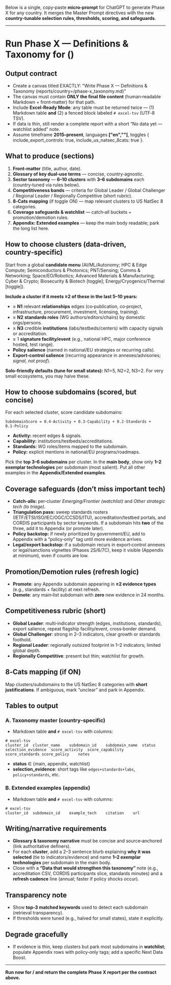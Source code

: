 Below is a single, copy‑paste **micro‑prompt** for ChatGPT to generate Phase X for any country. It merges the Master Prompt directives with the new **country‑tunable selection rules, thresholds, scoring, and safeguards**.

---

# Run Phase X — Definitions & Taxonomy for <COUNTRY> (<ISO2>)

## Output contract
- Create a canvas titled EXACTLY:
  "Write <COUNTRY> Phase X — Definitions & Taxonomy (reports/country=<ISO2>/phase-x_taxonomy.md)"
- The canvas must contain **ONLY the final file content** (human‑readable Markdown + front‑matter) for that path.
- Include **Excel‑Ready Mode**: any table must be returned twice — (1) Markdown table **and** (2) a fenced block labeled `# excel-tsv` (UTF‑8 TSV).
- If data is thin, still render a complete report with a short “No data yet — watchlist added” note.
- Assume timeframe **2015–present**, languages **["en","<local>"]**, toggles { include_export_controls: true, include_us_natsec_8cats: true }.

## What to produce (sections)
1) **Front‑matter** (title, author, date).
2) **Glossary of key dual‑use terms** — concise, country‑agnostic.
3) **Sector taxonomy** — **6–10 clusters** with **3–6 subdomains** each (country‑tuned via rules below).
4) **Competitiveness bands** — criteria for Global Leader / Global Challenger / Regional Leader / Regionally Competitive (short rubric).
5) **8‑Cats mapping** (if toggle ON) — map relevant clusters to US NatSec 8 categories.
6) **Coverage safeguards & watchlist** — catch‑all buckets + promotion/demotion rules.
7) **Appendix: Extended examples** — keep the main body readable; park the long list here.

## How to choose clusters (data‑driven, country‑specific)
Start from a global **candidate menu** (AI/ML/Autonomy; HPC & Edge Compute; Semiconductors & Photonics; PNT/Sensing; Comms & Networking; Space/EO/Robotics; Advanced Materials & Manufacturing; Cyber & Crypto; Biosecurity & Biotech [toggle]; Energy/Cryogenics/Thermal [toggle]).

**Include a cluster if it meets ≥2 of these in the last 5–10 years:**
- ≥ **N1** relevant **relationships** edges (co‑publication, co‑project, infrastructure, procurement, investment, licensing, training).
- ≥ **N2** **standards roles** (WG authors/editors/chairs) by domestic orgs/persons.
- ≥ **N3** credible **institutions** (labs/testbeds/centers) with capacity signals or accreditation.
- ≥ 1 **signature facility/event** (e.g., national HPC, major conference hosted, test range).
- **Policy salience** (named in national/EU strategies or recurring calls).
- **Export‑control salience** (recurring appearance in annexes/advisories; *signal, not proof*).

**Solo‑friendly defaults (tune for small states):** N1=5, N2=2, N3=2. For very small ecosystems, you may halve these.

## How to choose subdomains (scored, but concise)
For each selected cluster, score candidate subdomains:
```
SubdomainScore = 0.4·Activity + 0.3·Capability + 0.2·Standards + 0.1·Policy
```
- **Activity:** recent edges & signals.
- **Capability:** institutions/testbeds/accreditations.
- **Standards:** WG roles/items mapped to the subdomain.
- **Policy:** explicit mentions in national/EU programs/roadmaps.

Pick the **top 3–6 subdomains** per cluster. In the **main body**, show only **1–2 exemplar technologies** per subdomain (most salient). Put all other examples in the **Appendix/Extended examples**.

## Coverage safeguards (don’t miss important tech)
- **Catch‑alls:** per‑cluster *Emerging/Frontier (watchlist)* and *Other strategic tech (to triage)*.
- **Triangulation pass:** sweep standards rosters (IETF/ETSI/ISO/IEC/OGC/CCSDS/ITU), accreditation/testbed portals, and CORDIS participants by sector keywords. If a subdomain hits **two** of the three, add it to Appendix (or promote later).
- **Policy backstop:** if newly prioritized by government/EU, add to Appendix with a “policy‑only” tag until more evidence arrives.
- **Legal/export backstop:** if a subdomain recurs in export‑control annexes or legal/sanctions vignettes (Phases 2S/6/7C), keep it visible (Appendix at minimum), even if counts are low.

## Promotion/Demotion rules (refresh logic)
- **Promote**: any Appendix subdomain appearing in **≥2 evidence types** (e.g., standards + facility) at next refresh.
- **Demote**: any main‑list subdomain with **zero** new evidence in 24 months.

## Competitiveness rubric (short)
- **Global Leader**: multi‑indicator strength (edges, institutions, standards), export salience, repeat flagship facility/event, cross‑border demand.
- **Global Challenger**: strong in 2–3 indicators, clear growth or standards foothold.
- **Regional Leader**: regionally outsized footprint in 1–2 indicators; limited global depth.
- **Regionally Competitive**: present but thin; watchlist for growth.

## 8‑Cats mapping (if ON)
Map clusters/subdomains to the US NatSec 8 categories with **short justifications**. If ambiguous, mark “unclear” and park in Appendix.

## Tables to output
### A. Taxonomy master (country‑specific)
- Markdown table **and** `# excel-tsv` with columns:
```
# excel-tsv
cluster_id	cluster_name	subdomain_id	subdomain_name	status	selection_evidence	score_activity	score_capability	score_standards	score_policy	notes
```
- **status** ∈ {main, appendix, watchlist}
- **selection_evidence**: short tags like `edges+standards+labs`, `policy+standards`, etc.

### B. Extended examples (appendix)
- Markdown table **and** `# excel-tsv` with columns:
```
# excel-tsv
cluster_id	subdomain_id	example_tech	citation	url
```

## Writing/narrative requirements
- **Glossary & taxonomy narrative** must be concise and source‑anchored (link authoritative definers).
- For each **cluster**, add a 2–3 sentence blurb explaining **why it was selected** (tie to indicators/evidence) and name **1–2 exemplar technologies** per subdomain in the main body.
- Close with a **“Data that would strengthen this taxonomy”** note (e.g., accreditation CSV, CORDIS participants slice, standards minutes) and a **refresh cadence** line (annual; faster if policy shocks occur).

## Transparency note
- Show **top‑3 matched keywords** used to detect each subdomain (retrieval transparency).
- If thresholds were tuned (e.g., halved for small states), state it explicitly.

## Degrade gracefully
- If evidence is thin, keep clusters but park most subdomains in **watchlist**; populate Appendix rows with policy‑only tags; add a specific Next Data Boost.

---

**Run now for <COUNTRY>/<ISO2> and return the complete Phase X report per the contract above.**

